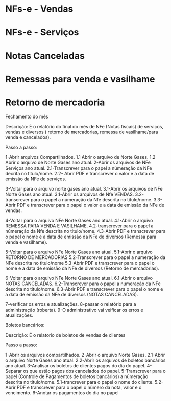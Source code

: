 # NFs-e - Vendas
# NFs-e - Serviços
# Notas Canceladas
# Remessas para venda e vasilhame
# Retorno de mercadoria

Fechamento do mês

Descrição: 
É o relatório do final do mês de NFe (Notas fiscais) de serviços, vendas e diversos ( retorno de mercadorias, remessa de vasilhame/para venda e cancelados).

Passo a passo:

1-Abrir arquivos Compartilhados. 
1.1 Abrir o arquivo de Norte Gases.
1.2 Abrir o arquivo de Norte Gases ano atual.
2-Abrir os arquivos de NFe Serviços ano atual.
2.1-Transcrever para o papel a númeração da NFe decrita no titulo/nome.
2.2- Abrir PDF e transcrever o valor e a data de emissão da NFe de serviços.

3-Voltar para o arquivo norte gases ano atual.
3.1-Abrir os arquivos de NFe Norte Gases ano atual.
3.1-Abrir os arquivos de Nfe VENDAS.
3.2-transcrever para o papel a númeração da Nfe descrita no titulo/nome.
3.3-Abrir PDF e transcrever para o papel o valor e a data de emissão da NFe de vendas.

4-Voltar para o arquivo NFe Norte Gases ano atual.
4.1-Abrir o arquivo REMESSA PARA VENDA E VASILHAME.
4.2-transcrever para o papel a númeração da Nfe descrita no titulo/nome.
4.3-Abrir PDF e transcrever para o papel o nome e a data de emissão da NFe de diversos (Remessa para venda e vasilhame).

5-Voltar para o arquivo NFe Norte Gases ano atual.
5.1-Abrir o arquivo RETORNO DE MERCADORIAS
5.2-Transcrever para o papel a numeração da NFe descrita no titulo/nome
5.3-Abrir PDF e transcrever para o papel o nome e a data de emissão da NFe de diversos (Retorno de mercadorias). 

6-Voltar para o arquivo NFe Norte Gases ano atual.
6.1-Abrir o arquivo NOTAS CANCELADAS.
6.2-Transcrever para o papel a numeração da NFe descrita no titulo/nome.
6.3-Abrir PDF e transcrever para o papel o nome e a data de emissão da NFe de diversos (NOTAS CANCELADAS).

7-verificar os erros e atualizações.
8-passar o relatório para a administração (roberta).
9-O administrativo vai veificar os erros e atualizações.

Boletos bancários:

Descrição:
É o relatorio de boletos de vendas de clientes

Passo a passo:

1-Abrir os arquivos compartilhados.
2-Abrir o arquivo Norte Gases.
2.1-Abrir o arquivo Norte Gases ano atual.
2.2-Abrir os arquivos de boletos bancários ano atual.
3-Analisar os boletos de clientes pagos do dia do papel.
4-Separar os que estão pagos dos cancelados do papel.
5-Transcrever para o papel (Controle de Pagamentos de boletos bancários) a númeração descrita no titulo/nome.
5.1-trancrever para o papel o nome do cliente. 
5.2-Abrir PDF e transcrever para o papel o número da nota, valor e o vencimento.
6-Anotar os pagamentos do dia no papel


